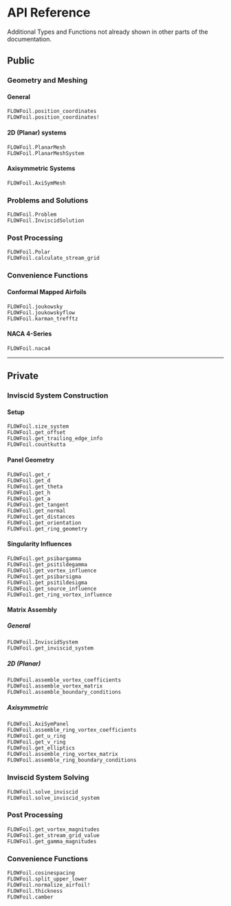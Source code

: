# API Reference

Additional Types and Functions not already shown in other parts of the documentation.

## Public

### Geometry and Meshing

#### General
```@docs
FLOWFoil.position_coordinates
FLOWFoil.position_coordinates!
```

#### 2D (Planar) systems
```@docs
FLOWFoil.PlanarMesh
FLOWFoil.PlanarMeshSystem
```

#### Axisymmetric Systems
```@docs
FLOWFoil.AxiSymMesh
```

### Problems and Solutions
```@docs
FLOWFoil.Problem
FLOWFoil.InviscidSolution
```

### Post Processing
```@docs
FLOWFoil.Polar
FLOWFoil.calculate_stream_grid
```

### Convenience Functions

#### Conformal Mapped Airfoils
```@docs
FLOWFoil.joukowsky
FLOWFoil.joukowskyflow
FLOWFoil.karman_trefftz
```

#### NACA 4-Series
```@docs
FLOWFoil.naca4
```

--------------------------------------------


## Private

### Inviscid System Construction

#### Setup
```@docs
FLOWFoil.size_system
FLOWFoil.get_offset
FLOWFoil.get_trailing_edge_info
FLOWFoil.countkutta
```

#### Panel Geometry
```@docs
FLOWFoil.get_r
FLOWFoil.get_d
FLOWFoil.get_theta
FLOWFoil.get_h
FLOWFoil.get_a
FLOWFoil.get_tangent
FLOWFoil.get_normal
FLOWFoil.get_distances
FLOWFoil.get_orientation
FLOWFoil.get_ring_geometry
```

#### Singularity Influences
```@docs
FLOWFoil.get_psibargamma
FLOWFoil.get_psitildegamma
FLOWFoil.get_vortex_influence
FLOWFoil.get_psibarsigma
FLOWFoil.get_psitildesigma
FLOWFoil.get_source_influence
FLOWFoil.get_ring_vortex_influence
```

#### Matrix Assembly

##### General
```@docs
FLOWFoil.InviscidSystem
FLOWFoil.get_inviscid_system
```

##### 2D (Planar)
```@docs
FLOWFoil.assemble_vortex_coefficients
FLOWFoil.assemble_vortex_matrix
FLOWFoil.assemble_boundary_conditions
```

##### Axisymmetric
```@docs
FLOWFoil.AxiSymPanel
FLOWFoil.assemble_ring_vortex_coefficients
FLOWFoil.get_u_ring
FLOWFoil.get_v_ring
FLOWFoil.get_elliptics
FLOWFoil.assemble_ring_vortex_matrix
FLOWFoil.assemble_ring_boundary_conditions
```

### Inviscid System Solving
```@docs
FLOWFoil.solve_inviscid
FLOWFoil.solve_inviscid_system
```

### Post Processing
```@docs
FLOWFoil.get_vortex_magnitudes
FLOWFoil.get_stream_grid_value
FLOWFoil.get_gamma_magnitudes
```

### Convenience Functions
```@docs
FLOWFoil.cosinespacing
FLOWFoil.split_upper_lower
FLOWFoil.normalize_airfoil!
FLOWFoil.thickness
FLOWFoil.camber
```
